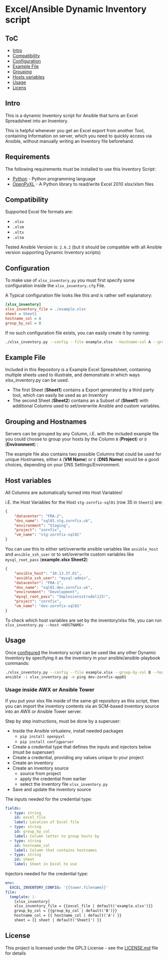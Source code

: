 # Excel/Ansible Dynamic Inventory script

## ToC

- [Intro](#intro)
- [Compatibility](#compatibility)
- [Configuration](#configuration)
- [Example File](#example-file)
- [Grouping](#grouping)
- [Hosts variables](#host-variables)
- [Usage](#usage)
- [Licens](#license)

## Intro

This is a dynamic Inventory script for Ansible that turns an Excel Spreadsheet into an Inventory.

This is helpful whenever you get an Excel export from another Tool, containing Information on server, which you need to quickly access via Ansible, without manually writing an Inventory file beforehand.

## Requirements

The following requirements must be installed to use this Inventory Script:

- [Python](https://www.python.org/) - Python programming language
- [OpenPyXL](https://openpyxl.readthedocs.io/en/stable/) - A Python library to read/write Excel 2010 xlsx/xlsm files

## Compatibility

Supported Excel file formats are:

- `.xlsx`
- `.xlsm`
- `.xltx`
- `.xltm`

Tested Ansible Version is: `2.6.2` (but it should be compatible with all Ansible version supporting Dynamic Inventory scripts)

## Configuration

To make use of `xlsx_inventory.py` you must first specify some configuration inside the `xlsx_inventory.cfg` File.

A Typical configuration file looks like this and is rather self explanatory:

```ini
[xlsx_inventory]
xlsx_inventory_file = ./example.xlsx
sheet = Sheet1
hostname_col = A
group_by_col = B
```

If no such configuration file exists, you can easily create it by running:

```bash
./xlsx_inventory.py --config --file example.xlsx --hostname-col A --group-by-col B --sheet Sheet1
```

## Example File

Included in this Repository is a Example Excel Spreadsheet, containing multiple sheets used to illustrate, and demonstrate in which ways xlsx_inventory.py can be used.

- The first Sheet (__Sheet1__) contains a Export generated by a third party tool, which can easily be used as an Inventory
- The second Sheet (__Sheet2__) contains an a Subset of (__Sheet1__) with additional Columns used to set/overwrite Ansible and custom variables.

## Grouping and Hostnames

Servers can be grouped by any Column, i.E. with the included example file you could choose to group your hosts by the Column `B` (__Project__) or `D` (__Environment__) :

The example file also contains two possible Columns that could be used for unique Hostnames, either `A` (__VM Name__) or `E` (__DNS Name__) would be a good choices, depending on your DNS Settings/Environment.


## Host variables

All Columns are automatically turned into Host Variables!

i.E. the Host Variables for the Host `stg-zornfix-sql01` (row 35 in `Sheet1`) are:

```json
{
    "datacenter": "FRA-2",
    "dns_name": "sql01.stg.zornfix.uk",
    "environment": "Staging",
    "project": "zornfix",
    "vm_name": "stg-zornfix-sql01"
}
```

You can use this to either set/overwrite ansible variables like `ansible_host` and `ansible_ssh_user` or to set/overwrite custom variables like `mysql_root_pass` (__example.xlsx Sheet2__)

```json
{
    "ansible_host": "10.13.37.01",
    "ansible_ssh_user": "mysql-admin",
    "datacenter": "FRA-1",
    "dns_name": "sql01.dev.zornfix.uk",
    "environment": "Development",
    "mysql_root_pass": "Implosionsstrudel123!",
    "project": "zornfix",
    "vm_name": "dev-zornfix-sql01"
}

```

To check which host variables are set by the inventory/xlsx file, you can run `xlsx_inventory.py --host <HOSTNAME>`

## Usage

Once [configured](#configuration) the Inventory script can be used like any other Dynamic Inventory by specifying it as the inventory in your ansible/ansible-playbook commands:

```bash
./xlsx_inventory.py --config --file example.xlsx --group-by-col B --hostname-col A --sheet Sheet2
ansible -i xlsx_inventory.py -m ping dev-zornfix-app01
```

### Usage inside AWX or Ansible Tower

If you put your xlsx file inside of the same git repository as this script, then you can import the inventory contents via an SCM-based inventory source into an AWX or Ansible Tower server.

Step by step instructions, must be done by a superuser:

 - Inside the Ansible virtualenv, install needed packages
   - `pip install openpyxl`
   - `pip install configparser`
 - Create a credential type that defines the inputs and injectors below (must be superuser)
 - Create a credential, providing any values unique to your project
 - Create an inventory
 - Create an inventory source
   - source from project
   - apply the credential from earlier
   - select the inventory file `xlsx_inventory.py`
 - Save and update the inventory source

The inputs needed for the credential type:

```yaml
fields:
  - type: string
    id: excel_file
    label: Location of Excel file
  - type: string
    id: group_by_col
    label: Column letter to group hosts by
  - type: string
    id: hostname_col
    label: Column that contains hostnames
  - type: string
    id: sheet
    label: Sheet in Excel to use
```

Injectors needed for the credential type:

```yaml
env:
  EXCEL_INVENTORY_CONFIG: '{{tower.filename}}'
file:
  template: |-
    [xlsx_inventory]
    xlsx_inventory_file = {{excel_file | default('example.xlsx')}}
    group_by_col = {{group_by_col | default('B')}}
    hostname_col = {{ hostname_col | default('A') }}
    sheet = {{ sheet | default('Sheet1') }}
```

## License

This project is licensed under the GPL3 License - see the [LICENSE.md](/LICENSE.md) file for details
